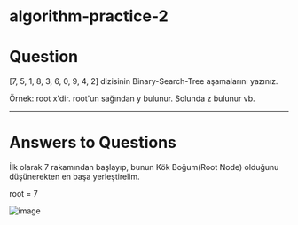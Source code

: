 # algorithm-practice-2

# Question 
[7, 5, 1, 8, 3, 6, 0, 9, 4, 2] dizisinin Binary-Search-Tree aşamalarını yazınız.

Örnek: root x'dir. root'un sağından y bulunur. Solunda z bulunur vb.

-----------------------------------------------------------------------------------------------------------------

# Answers to Questions

İlk olarak 7 rakamından başlayıp, bunun Kök Boğum(Root Node) olduğunu düşünerekten en başa yerleştirelim.

root = 7

![image](https://user-images.githubusercontent.com/75690935/211017568-6d3a410c-265b-4525-85bb-bbed869eef06.png)
